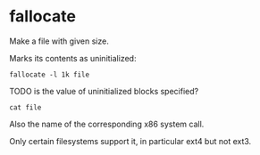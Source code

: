 # fallocate

Make a file with given size.

Marks its contents as uninitialized:

    fallocate -l 1k file

TODO is the value of uninitialized blocks specified?

    cat file

Also the name of the corresponding x86 system call.

Only certain filesystems support it, in particular ext4 but not ext3.
